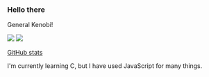 ### Hello there

General Kenobi!

<img src="https://github-readme-stats.vercel.app/api/top-langs/?username=munvoseli&theme=radical"/>
<img src="https://github-readme-stats.vercel.app/api?username=munvoseli&show_icons=true&theme=radical"/>

[GitHub stats](https://github.com/anuraghazra/github-readme-stats)

I'm currently learning C, but I have used JavaScript for many things.

<!--
**munvoseli/munvoseli** is a ✨ _special_ ✨ repository because its `README.md` (this file) appears on your GitHub profile.

Here are some ideas to get you started:

- 🔭 I’m currently working on ...
- 🌱 I’m currently learning ...
- 👯 I’m looking to collaborate on ...
- 🤔 I’m looking for help with ...
- 💬 Ask me about ...
- 📫 How to reach me: ...
- 😄 Pronouns: ...
- ⚡ Fun fact: ...
-->
